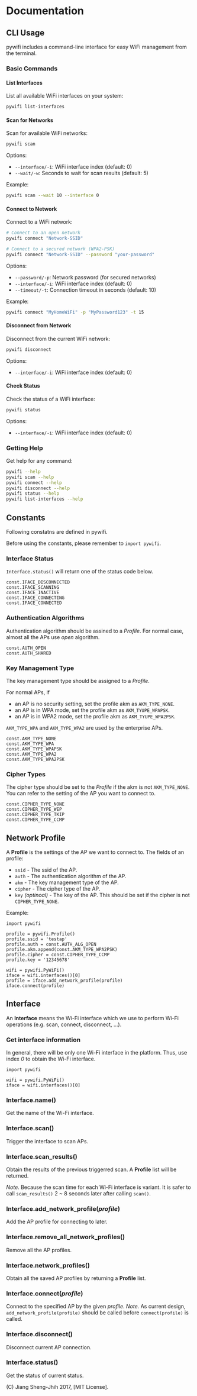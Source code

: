 
# Documentation

## CLI Usage

pywifi includes a command-line interface for easy WiFi management from the terminal.

### Basic Commands

#### List Interfaces

List all available WiFi interfaces on your system:

```bash
pywifi list-interfaces
```

#### Scan for Networks

Scan for available WiFi networks:

```bash
pywifi scan
```

Options:
- `--interface/-i`: WiFi interface index (default: 0)
- `--wait/-w`: Seconds to wait for scan results (default: 5)

Example:
```bash
pywifi scan --wait 10 --interface 0
```

#### Connect to Network

Connect to a WiFi network:

```bash
# Connect to an open network
pywifi connect "Network-SSID"

# Connect to a secured network (WPA2-PSK)
pywifi connect "Network-SSID" --password "your-password"
```

Options:
- `--password/-p`: Network password (for secured networks)
- `--interface/-i`: WiFi interface index (default: 0)
- `--timeout/-t`: Connection timeout in seconds (default: 10)

Example:
```bash
pywifi connect "MyHomeWiFi" -p "MyPassword123" -t 15
```

#### Disconnect from Network

Disconnect from the current WiFi network:

```bash
pywifi disconnect
```

Options:
- `--interface/-i`: WiFi interface index (default: 0)

#### Check Status

Check the status of a WiFi interface:

```bash
pywifi status
```

Options:
- `--interface/-i`: WiFi interface index (default: 0)

### Getting Help

Get help for any command:

```bash
pywifi --help
pywifi scan --help
pywifi connect --help
pywifi disconnect --help
pywifi status --help
pywifi list-interfaces --help
```

## Constants

Following constatns are defined in pywifi.

Before using the constants, please remember to ```import pywifi```.

### Interface Status

```Interface.status()``` will return one of the status code below.

```
const.IFACE_DISCONNECTED
const.IFACE_SCANNING
const.IFACE_INACTIVE
const.IFACE_CONNECTING
const.IFACE_CONNECTED
```

### Authentication Algorithms

Authentication algorithm should be assined to a *Profile*.
For normal case, almost all the APs use *open* algorithm.

```
const.AUTH_OPEN
const.AUTH_SHARED
```

### Key Management Type

The key management type should be assigned to a *Profile*.

For normal APs, if
- an AP is no security setting, set the profile akm as ```AKM_TYPE_NONE```.
- an AP is in WPA mode, set the profile akm as ```AKM_TYUPE_WPAPSK```.
- an AP is in WPA2 mode, set the profile akm as ```AKM_TYUPE_WPA2PSK```.

```AKM_TYPE_WPA``` and ```AKM_TYPE_WPA2``` are used by the enterprise APs.

```
const.AKM_TYPE_NONE
const.AKM_TYPE_WPA
const.AKM_TYPE_WPAPSK
const.AKM_TYPE_WPA2
const.AKM_TYPE_WPA2PSK
```

### Cipher Types

The cipher type should be set to the *Profile* if the akm is not ```AKM_TYPE_NONE```.
You can refer to the setting of the AP you want to connect to.

```
const.CIPHER_TYPE_NONE
const.CIPHER_TYPE_WEP
const.CIPHER_TYPE_TKIP
const.CIPHER_TYPE_CCMP
```

## Network Profile

A **Profile** is the settings of the AP we want to connect to.
The fields of an profile:

- ```ssid``` - The ssid of the AP.
- ```auth``` - The authentication algorithm of the AP.
- ```akm``` - The key management type of the AP.
- ```cipher``` - The cipher type of the AP.
- ```key``` *(optinoal)* - The key of the AP.
This should be set if the cipher is not ```CIPHER_TYPE_NONE```.

Example:

```
import pywifi

profile = pywifi.Profile()
profile.ssid = 'testap'
profile.auth = const.AUTH_ALG_OPEN
profile.akm.append(const.AKM_TYPE_WPA2PSK)
profile.cipher = const.CIPHER_TYPE_CCMP
profile.key = '12345678'

wifi = pywifi.PyWiFi()
iface = wifi.interfaces()[0]
profile = iface.add_network_profile(profile)
iface.connect(profile)
```

## Interface

An **Interface** means the Wi-Fi interface which we use to perform
Wi-Fi operations (e.g. scan, connect, disconnect, ...).

### Get interface information

In general, there will be only one Wi-Fi interface in the platform.
Thus, use index *0* to obtain the Wi-Fi interface.

```
import pywifi

wifi = pywifi.PyWiFi()
iface = wifi.interfaces()[0]
```

### Interface.name()

Get the name of the Wi-Fi interface.

### Interface.scan()

Trigger the interface to scan APs.

### Interface.scan_results()

Obtain the results of the previous triggerred scan.
A **Profile** list will be returned.

*Note.* Because the scan time for each Wi-Fi interface is variant.
It is safer to call ```scan_results()``` 2 ~ 8 seconds later after
calling ```scan()```.

### Interface.add_network_profile(*profile*)

Add the AP profile for connecting to later.

### Interface.remove_all_network_profiles()

Remove all the AP profiles.

### Interface.network_profiles()

Obtain all the saved AP profiles by returning a **Profile** list.

### Interface.connect(*profile*)

Connect to the specified AP by the given *profile*.
*Note.* As current design, ```add_network_profile(profile)``` should be
called before ```connect(profile)``` is called.

### Interface.disconnect()

Disconnect current AP connection.

### Interface.status()

Get the status of current status.

(C) Jiang Sheng-Jhih 2017, [MIT License].
